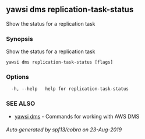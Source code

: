## yawsi dms replication-task-status

Show the status for a replication task

### Synopsis


Show the status for a replication task

```
yawsi dms replication-task-status [flags]
```

### Options

```
  -h, --help   help for replication-task-status
```

### SEE ALSO
* [yawsi dms](yawsi_dms.md)	 - Commands for working with AWS DMS

###### Auto generated by spf13/cobra on 23-Aug-2019

